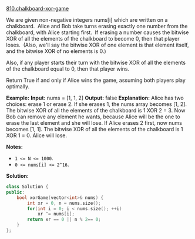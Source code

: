 [810.chalkboard-xor-game](https://leetcode.com/problems/chalkboard-xor-game/)  

We are given non-negative integers nums\[i\] which are written on a chalkboard.  Alice and Bob take turns erasing exactly one number from the chalkboard, with Alice starting first.  If erasing a number causes the bitwise XOR of all the elements of the chalkboard to become 0, then that player loses.  (Also, we'll say the bitwise XOR of one element is that element itself, and the bitwise XOR of no elements is 0.)

Also, if any player starts their turn with the bitwise XOR of all the elements of the chalkboard equal to 0, then that player wins.

Return True if and only if Alice wins the game, assuming both players play optimally.

**Example:**
**Input:** nums = \[1, 1, 2\]
**Output:** false
**Explanation:** 
Alice has two choices: erase 1 or erase 2. 
If she erases 1, the nums array becomes \[1, 2\]. The bitwise XOR of all the elements of the chalkboard is 1 XOR 2 = 3. Now Bob can remove any element he wants, because Alice will be the one to erase the last element and she will lose. 
If Alice erases 2 first, now nums becomes \[1, 1\]. The bitwise XOR of all the elements of the chalkboard is 1 XOR 1 = 0. Alice will lose.

**Notes:**

*   `1 <= N <= 1000`. 
*   `0 <= nums[i] <= 2^16`.  



**Solution:**  

```cpp
class Solution {
public:
    bool xorGame(vector<int>& nums) {
        int xr = 0, n = nums.size();
        for(int i = 0; i < nums.size(); ++i) 
            xr ^= nums[i];
        return xr == 0 || n % 2== 0;
    }
};
```
      